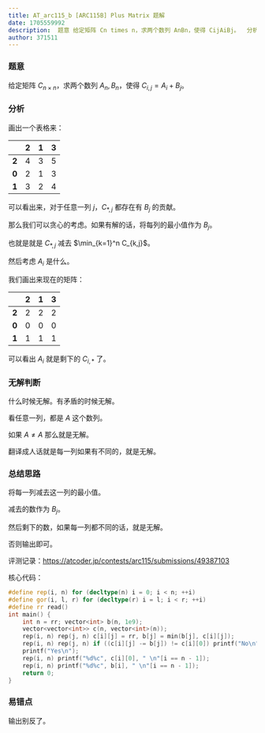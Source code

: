 ```yaml
---
title: AT_arc115_b [ARC115B] Plus Matrix 题解
date: 1705559992
description:  题意 给定矩阵 Cn times n，求两个数列 AnBn，使得 CijAiBj。  分析 画出一个表格来：   2  1  3    
author: 371511
---
```


### 题意

给定矩阵 $C_{n \times n}$，求两个数列 $A_n,B_n$，使得 $C_{i,j}=A_i+B_j$。

### 分析

画出一个表格来：

|         |  2  |  1  |  3  |
|   :-:   | :-: | :-: | :-: |
|  **2**  |  4  |  3  |  5  |
|  **0**  |  2  |  1  |  3  |
|  **1**  |  3  |  2  |  4  |

可以看出来，对于任意一列 $j$，$C_{*,j}$ 都存在有 $B_j$ 的贡献。

那么我们可以贪心的考虑。如果有解的话，将每列的最小值作为 $B_j$。

也就是就是 $C_{*,j}$ 减去 $\min_{k=1}^n C_{k,j}$。

然后考虑 $A_i$ 是什么。

我们画出来现在的矩阵：

|         |  2  |  1  |  3  |
|   :-:   | :-: | :-: | :-: |
|  **2**  |  2  |  2  |  2  |
|  **0**  |  0  |  0  |  0  |
|  **1**  |  1  |  1  |  1  |

可以看出 $A_i$ 就是剩下的 $C_{i,*}$ 了。

### 无解判断

什么时候无解。有矛盾的时候无解。

看任意一列，都是 $A$ 这个数列。

如果 $A \neq A$ 那么就是无解。

翻译成人话就是每一列如果有不同的，就是无解。

### 总结思路

将每一列减去这一列的最小值。

减去的数作为 $B_j$。

然后剩下的数，如果每一列都不同的话，就是无解。

否则输出即可。

评测记录：<https://atcoder.jp/contests/arc115/submissions/49387103>

核心代码：

```cpp
#define rep(i, n) for (decltype(n) i = 0; i < n; ++i)
#define gor(i, l, r) for (decltype(r) i = l; i < r; ++i)
#define rr read()
int main() {
    int n = rr; vector<int> b(n, 1e9);
    vector<vector<int>> c(n, vector<int>(n));
    rep(i, n) rep(j, n) c[i][j] = rr, b[j] = min(b[j], c[i][j]);
    rep(i, n) rep(j, n) if ((c[i][j] -= b[j]) != c[i][0]) printf("No\n"), exit(0);
    printf("Yes\n");
    rep(i, n) printf("%d%c", c[i][0], " \n"[i == n - 1]);
    rep(i, n) printf("%d%c", b[i], " \n"[i == n - 1]);
    return 0;
}
```

### 易错点

输出别反了。

